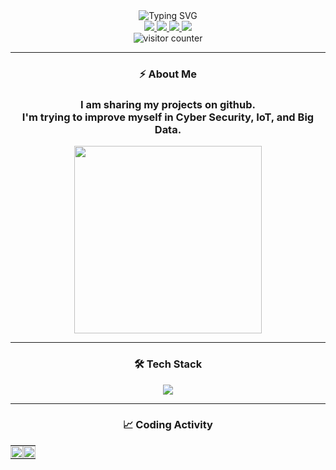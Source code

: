 <!-- Header Section with Animated Text -->
<div align="center">
  <img src="https://readme-typing-svg.demolab.com?font=Fira+Code&size=30&duration=3000&pause=1000&color=00FF00&center=true&vCenter=true&width=435&lines=Hi+%F0%9F%91%8B%2C+I'm+CihanEray;Cyber+Security;Internet+of+Things;Researcher" alt="Typing SVG" />
</div>

<!-- Social Links with Icons -->
<div align="center">
  <a href="https://linkedin.com/in/cihaneraybozkurt">
    <img src="https://custom-icon-badges.demolab.com/badge/LinkedIn-0A66C2?style=for-the-badge&logo=linkedin-white&logoColor=fff" />
  </a>
  <a href="https://www.hackerrank.com/profile/cihaneray">
    <img src="https://img.shields.io/badge/-Hackerrank-2EC866?style=for-the-badge&logo=HackerRank&logoColor=white" />
  </a>
  <a href="https://www.github.com/profile/cihaneray">
    <img src="https://img.shields.io/badge/GitHub-100000?style=for-the-badge&logo=github&logoColor=white" />
  </a>
  <a /*href="https://www.wix.com" */>
    <img src="https://img.shields.io/badge/Wix-000?style=for-the-badge&logo=wix&logoColor=white" />
  </a>
</div>

<!-- Visitor Counter -->
<div align="center">
  <img src="https://komarev.com/ghpvc/?username=cihaneray&label=Profile+Views&color=blueviolet&style=flat" alt="visitor counter"/>
</div>

---

<!-- About Me Section with Animated GIF -->
<div align="center">

<h3>⚡ About Me</h3>
<h3>I am sharing my projects on github. <br>
    I'm trying to improve myself in Cyber Security, IoT, and Big Data.</h3>
  
</div>
    <p align="center">
      <img src="https://media2.giphy.com/media/v1.Y2lkPTc5MGI3NjExc2YyYmI0bnM2MTZkY2VyaTM0MGttMmJiNGh6MjZha2EwdG8zdDE4NyZlcD12MV9pbnRlcm5hbF9naWZfYnlfaWQmY3Q9cw/KGp5qmTCmTDDgbHcl1/giphy.gif" width="300"/>
    </p>

---

<!-- Tech Stack Section with Animated Icons -->
<h3 align="center">🛠 Tech Stack</h3>
<p align="center">
  <img src="https://skillicons.dev/icons?i=python,c,cpp,cs,rust,java,aws,docker,kubernetes,postgres,mysql,sqlite,git,linux,bash,dynamodb,flask,unity&perline=9" />
</p>

---

<!-- GitHub Stats Section -->
<h3 align="center">📈 Coding Activity</h3>

<div align="center">
<table style="border-collapse: collapse;">
  <tr>
    <td align="center" style="padding: 0;">
      <a href="https://github.com/cihaneray">
        <img width="100%" src="https://github-readme-stats.vercel.app/api?username=cihaneray&show_icons=true&theme=nightowl" />
      </a>
    </td>
    <td align="center" style="padding: 0;">
      <a href="https://github.com/cihaneray">
        <img width="100%" src="https://github-readme-streak-stats.herokuapp.com?user=cihaneray&theme=nightowl" />
      </a>
    </td>
  </tr>
</table>
</div>
